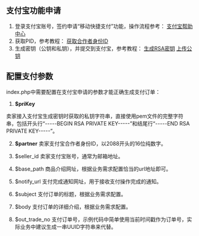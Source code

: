 ﻿## 支付宝功能申请
1. 登录支付宝账号，签约申请“移动快捷支付”功能，操作流程参考：
[支付宝帮助中心](http://help.alipay.com/support/index_sh.htm)
2. 获取PID，参考教程：
[获取合作者身份ID](http://help.alipay.com/support/help_detail.htm?help_id=396880&keyword=%B2%E9%D1%AF)
3. 生成密钥（公钥和私钥），并提交到支付宝，参考教程：
[生成RSA密钥](http://help.alipay.com/support/help_detail.htm?help_id=397433&keyword=%C3%DC%D4%BF)
[上传公钥](http://help.alipay.com/support/help_detail.htm?help_id=477353&keyword=%C9%CC%BB%A7%B9%AB%D4%BF)


## 配置支付参数
index.php中需要配置在支付宝申请的参数才能正确生成支付订单：

1. **$priKey**

卖家接入支付宝生成密钥时获取的私钥字符串，直接使用pem文件的完整字符串，包括开头行“-----BEGIN RSA PRIVATE KEY-----”和结尾行“-----END RSA PRIVATE KEY-----”。

2. **$partner**
卖家支付宝合作者身份ID，以2088开头的16位纯数字。

3. $seller_id
卖家支付宝账号，通常为邮箱地址。

4. $base_path
商品介绍网址，根据业务需求配置恰当的url地址即可。

5. $notify_url
支付完成通知网址，用于接收支付操作完成的通知。

6. $subject
支付订单的标题，根据业务需求配置。

7. $body
支付订单的详细介绍，根据业务需求配置。

8. $out_trade_no
支付订单号，示例代码中简单使用当前时间戳作为订单号，实际业务中建议生成一串UUID字符串来代替。
